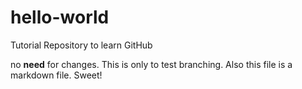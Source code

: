 # hello-world
Tutorial Repository to learn GitHub

no **need** for changes. This is only to test branching. Also this file is a markdown file. Sweet!
